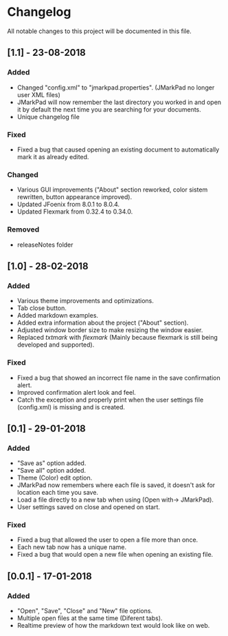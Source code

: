 # Changelog
All notable changes to this project will be documented in this file.

## [1.1] - 23-08-2018
### Added
- Changed "config.xml" to "jmarkpad.properties". (JMarkPad no longer user XML files)
- JMarkPad will now remember the last directory you worked in and open it by default the next time you are searching for your documents.
- Unique changelog file

### Fixed
- Fixed a bug that caused opening an existing document to automatically mark it as already edited.

### Changed
- Various GUI improvements ("About" section reworked, color sistem rewritten, button appearance improved).
- Updated JFoenix from 8.0.1 to 8.0.4.
- Updated Flexmark from 0.32.4 to 0.34.0.

### Removed
- releaseNotes folder

## [1.0] - 28-02-2018
### Added
- Various theme improvements and optimizations.
- Tab close button.
- Added markdown examples.
- Added extra information about the project ("About" section).
- Adjusted window border size to make resizing the window easier.
- Replaced *txtmark* with *flexmark* (Mainly because flexmark is still being developed and supported).

### Fixed
- Fixed a bug that showed an incorrect file name in the save confirmation alert.
- Improved confirmation alert look and feel.
- Catch the exception and properly print when the user settings file (config.xml) is missing and is created.

## [0.1] - 29-01-2018
### Added
- "Save as" option added.
- "Save all" option added.
- Theme (Color) edit option.
- JMarkPad now remembers where each file is saved, it doesn't ask for location each time you save.
- Load a file directly to a new tab when using (Open with-> JMarkPad).
- User settings saved on close and opened on start.

### Fixed
- Fixed a bug that allowed the user to open a file more than once.
- Each new tab now has a unique name.
- Fixed a bug that would open a new file when opening an existing file.

## [0.0.1] - 17-01-2018
### Added
* "Open", "Save", "Close" and "New" file options.
* Multiple open files at the same time (Diferent tabs).
* Realtime preview of how the markdown text would look like on web.